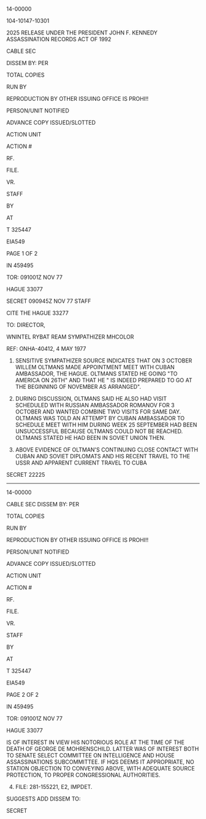 14-00000

104-10147-10301

2025 RELEASE UNDER THE PRESIDENT JOHN F. KENNEDY ASSASSINATION RECORDS ACT OF 1992

CABLE SEC

DISSEM BY: PER

TOTAL COPIES

RUN BY

REPRODUCTION BY OTHER
ISSUING OFFICE IS PROHI!!

PERSON/UNIT NOTIFIED

ADVANCE COPY ISSUED/SLOTTED

ACTION UNIT

ACTION #

RF.

FILE.

VR.

STAFF

BY

AT

T 325447

EIA549

PAGE 1 OF 2

IN 459495

TOR: 091001Z NOV 77

HAGUE 33077

SECRET 090945Z NOV 77 STAFF

CITE THE HAGUE 33277

TO: DIRECTOR,

WNINTEL RYBAT REAM SYMPATHIZER MHCOLOR

REF: ONHA-40412, 4 MAY 1977

1. SENSITIVE SYMPATHIZER SOURCE INDICATES THAT ON
3 OCTOBER WILLEM OLTMANS MADE APPOINTMENT MEET WITH
CUBAN AMBASSADOR, THE HAGUE. OLTMANS STATED HE GOING "TO
AMERICA ON 26TH" AND THAT HE " IS INDEED PREPARED TO GO
AT THE BEGINNING OF NOVEMBER AS ARRANGED".

2. DURING DISCUSSION, OLTMANS SAID HE ALSO HAD
VISIT SCHEDULED WITH RUSSIAN AMBASSADOR ROMANOV FOR
3 OCTOBER AND WANTED COMBINE TWO VISITS FOR SAME DAY.
OLTMANS WAS TOLD AN ATTEMPT BY CUBAN AMBASSADOR TO
SCHEDULE MEET WITH HIM DURING WEEK 25 SEPTEMBER HAD
BEEN UNSUCCESSFUL BECAUSE OLTMANS COULD NOT BE REACHED.
OLTMANS STATED HE HAD BEEN IN SOVIET UNION THEN.

3. ABOVE EVIDENCE OF OLTMAN'S CONTINUING CLOSE
CONTACT WITH CUBAN AND SOVIET DIPLOMATS AND HIS RECENT
TRAVEL TO THE USSR AND APPARENT CURRENT TRAVEL TO CUBA

SECRET 22225

---

14-00000

CABLE SEC DISSEM BY: PER

TOTAL COPIES

RUN BY

REPRODUCTION BY OTHER
ISSUING OFFICE IS PROHI!!

PERSON/UNIT NOTIFIED

ADVANCE COPY ISSUED/SLOTTED

ACTION UNIT

ACTION #

RF.

FILE.

VR.

STAFF

BY

AT

T 325447

EIA549

PAGE 2 OF 2

IN 459495

TOR: 091001Z NOV 77

HAGUE 33077

IS OF INTEREST IN VIEW HIS NOTORIOUS ROLE AT THE TIME
OF THE DEATH OF GEORGE DE MOHRENSCHILD. LATTER WAS OF
INTEREST BOTH TO SENATE SELECT COMMITTEE ON INTELLIGENCE
AND HOUSE ASSASSINATIONS SUBCOMMITTEE. IF HQS DEEMS
IT APPROPRIATE, NO STATION OBJECTION TO CONVEYING ABOVE,
WITH ADEQUATE SOURCE PROTECTION, TO PROPER CONGRESSIONAL
AUTHORITIES.

4. FILE: 281-155221, E2, IMPDET.

SUGGESTS ADD DISSEM TO:

SECRET
